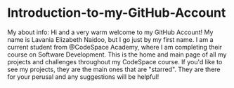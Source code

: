 # Introduction-to-my-GitHub-Account
My about info:
Hi and a very warm welcome to my GitHub Account! 
My name is Lavania Elizabeth Naidoo, but I go just by my first name.
I am a current student from @CodeSpace Academy, where I am completing their course on Software Development.
This is the home and main page of all my projects and challenges throughout my CodeSpace course.
If you'd like to see my projects, they are the main ones that are "starred".
They are there for your perusal and any suggestions will be helpful!
